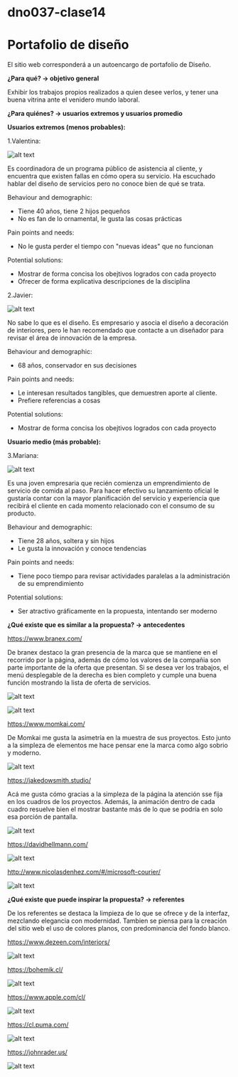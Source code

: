 # dno037-clase14
# Portafolio de diseño 
El sitio web corresponderá a un autoencargo de portafolio de Diseño. 

**¿Para qué? → objetivo general**

 Exhibir los trabajos propios realizados a quien desee verlos, y tener una buena vitrina ante el venidero mundo laboral.

**¿Para quiénes? → usuarios extremos y usuarios promedio**

**Usuarios extremos (menos probables):** 

1.Valentina:

![alt text](https://github.com/rodrigo-bot/portafolioFinal/blob/main/images/a1.jpg)

Es coordinadora de un programa público de asistencia al cliente, y encuentra que existen fallas en cómo opera su servicio. Ha escuchado hablar del diseño de servicios pero         no conoce bien de qué se trata. 

Behaviour and demographic:

- Tiene 40 años, tiene 2 hijos pequeños
- No es fan de lo ornamental, le gusta las cosas prácticas

Pain points and needs: 

- No le gusta perder el tiempo con "nuevas ideas" que no funcionan

Potential solutions:

- Mostrar de forma concisa los obejtivos logrados con cada proyecto
- Ofrecer de forma explicativa descripciones de la disciplina 

2.Javier: 

![alt text](https://github.com/rodrigo-bot/portafolioFinal/blob/main/images/a2.JPG)

No sabe lo que es el diseño. Es empresario y asocia el diseño a decoración de interiores, pero le han recomendado que contacte a un diseñador para revisar el área de innovación de la empresa.

Behaviour and demographic:

- 68 años, conservador en sus decisiones

Pain points and needs: 

- Le interesan resultados tangibles, que demuestren aporte al cliente.
- Prefiere referencias a cosas

Potential solutions:

- Mostrar de forma concisa los obejtivos logrados con cada proyecto

**Usuario medio (más probable):** 

3.Mariana:

![alt text](https://github.com/rodrigo-bot/portafolioFinal/blob/main/images/a3.JPG)

Es una joven empresaria que recién comienza un emprendimiento de servicio de comida al paso. Para hacer efectivo su lanzamiento oficial le gustaría contar con la mayor planificación del servicio y experiencia que recibirá el cliente en cada momento relacionado con el consumo de su producto.

Behaviour and demographic:

- Tiene 28 años, soltera y sin hijos
- Le gusta la innovación y conoce tendencias


Pain points and needs: 

- Tiene poco tiempo para revisar actividades paralelas a la administración de su emprendimiento

Potential solutions:

- Ser atractivo gráficamente en la propuesta, intentando ser moderno 



**¿Qué existe que es similar a la propuesta? → antecedentes**

https://www.branex.com/

De branex destaco la gran presencia de la marca que se mantiene en el recorrido por la página, además de cómo los valores de la compañia son parte importante de la oferta que presentan. Si se desea ver los trabajos, el menú desplegable de la derecha es bien completo y cumple una buena función mostrando la lista de oferta de servicios.

![alt text](https://github.com/rodrigo-bot/portafolioFinal/blob/main/images/branex1.JPG)

![alt text](https://github.com/rodrigo-bot/portafolioFinal/blob/main/images/branex2.JPG)

https://www.momkai.com/

De Momkai me gusta la asimetría en la muestra de sus proyectos. Esto junto a la simpleza de elementos me hace pensar ene la marca como algo sobrio y moderno.

![alt text](https://github.com/rodrigo-bot/portafolioFinal/blob/main/images/momkai.JPG)

https://jakedowsmith.studio/

Acá me gusta cómo gracias a la simpleza de la página la atención sse fija en los cuadros de los proyectos. Además, la animación dentro de cada cuadro resuelve bien el mostrar bastante más de lo que se podría en solo esa porción de pantalla. 

![alt text](https://github.com/rodrigo-bot/portafolioFinal/blob/main/images/jakedowsmith.JPG)

https://davidhellmann.com/

![alt text](https://github.com/rodrigo-bot/portafolioFinal/blob/main/images/hellmann.JPG)

http://www.nicolasdenhez.com/#/microsoft-courier/

![alt text](https://github.com/rodrigo-bot/portafolioFinal/blob/main/images/denhez.JPG)

**¿Qué existe que puede inspirar la propuesta? → referentes**

De los referentes se destaca la limpieza de lo que se ofrece y de la interfaz, mezclando elegancia con modernidad. Tambien se piensa para la creación del sitio web el uso de colores planos, con predominancia del fondo blanco. 

https://www.dezeen.com/interiors/

![alt text](https://github.com/rodrigo-bot/portafolioFinal/blob/main/images/dezeen.JPG)

https://bohemik.cl/

![alt text](https://github.com/rodrigo-bot/portafolioFinal/blob/main/images/bohemik.JPG)

https://www.apple.com/cl/

![alt text](https://github.com/rodrigo-bot/portafolioFinal/blob/main/images/apple.JPG)

https://cl.puma.com/

![alt text](https://github.com/rodrigo-bot/portafolioFinal/blob/main/images/puma.JPG)

https://johnrader.us/

![alt text](https://github.com/rodrigo-bot/portafolioFinal/blob/main/images/rader.JPG)
